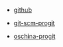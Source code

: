 
- [github](https://github.com/JessyLiuGit/)

- [git-scm-progit](https://git-scm.com/book/zh/v2/)

- [oschina-progit](http://git.oschina.net/progit/)

